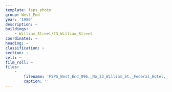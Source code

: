 ```yaml
---
template: fsps_photo
group: West_End
year: '1980'
description: ~
buildings:
    - William_Street/23_William_Street
coordinates: ~
heading: ~
classification: ~
section: ~
cell: ~
film_roll: ~
files:
    -
        filename: 'FSPS_West_End_096,_No_23_William_St,_Federal_Hotel,_WE-4,_1980.png'
        caption: ''
---
```

